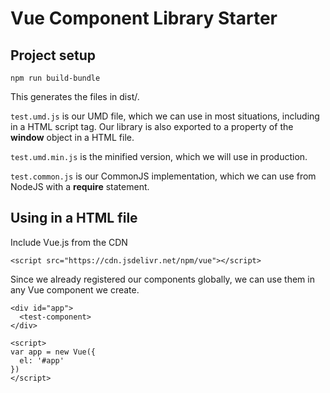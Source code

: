 # Vue Component Library Starter

## Project setup
```
npm run build-bundle
```
This generates the files in dist/. 

`test.umd.js` is our UMD file, which we can use in most situations, including in a HTML script tag. Our library is also exported to a property of the **window** object in a HTML file.

`test.umd.min.js` is the minified version, which we will use in production.

`test.common.js` is our CommonJS implementation, which we can use from NodeJS with a **require** statement.

## Using in a HTML file
Include Vue.js from the CDN
```
<script src="https://cdn.jsdelivr.net/npm/vue"></script>
```
Since we already registered our components globally, we can use them in any Vue component we create.

```
<div id="app">
  <test-component>
</div>

<script>
var app = new Vue({
  el: '#app'
})
</script>
```